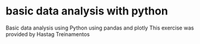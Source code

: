 # basic data analysis with python
Basic data analysis using Python using pandas and plotly
This exercise was provided by Hastag Treinamentos

